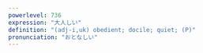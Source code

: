 ```yaml
---
powerlevel: 736
expression: "大人しい"
definition: "(adj-i,uk) obedient; docile; quiet; (P)"
pronunciation: "おとなしい"
---
```

